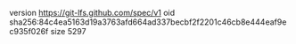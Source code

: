 version https://git-lfs.github.com/spec/v1
oid sha256:84c4ea5163d19a3763afd664ad337becbf2f2201c46cb8e444eaf9ec935f026f
size 5297
